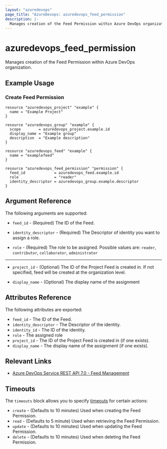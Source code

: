 ```yaml
---
layout: "azuredevops"
page_title: "AzureDevops: azuredevops_feed_permission"
description: |-
  Manages creation of the Feed Permission within Azure DevOps organization.
---
```


# azuredevops_feed_permission

Manages creation of the Feed Permission within Azure DevOps organization.

## Example Usage

### Create Feed Permission
```hcl
resource "azuredevops_project" "example" {
  name = "Example Project"
}

resource "azuredevops_group" "example" {
  scope        = azuredevops_project.example.id
  display_name = "Example group"
  description  = "Example description"
}

resource "azuredevops_feed" "example" {
  name = "examplefeed"
}

resource "azuredevops_feed_permission" "permission" {
  feed_id             = azuredevops_feed.example.id
  role                = "reader"
  identity_descriptor = azuredevops_group.example.descriptor
}
```


## Argument Reference

The following arguments are supported:

* `feed_id` - (Required) The ID of the Feed.

* `identity_descriptor` - (Required) The Descriptor of identity you want to assign a role.

* `role` - (Required) The role to be assigned. Possible values are: `reader`, `contributor`, `collaborator`, `administrator`

---

* `project_id` - (Optional) The ID of the Project Feed is created in. If not specified, feed will be created at the organization level.

* `display_name` - (Optional) The display name of the assignment

## Attributes Reference

The following attributes are exported:

* `feed_id` - The ID of the Feed.
* `identity_descriptor` - The Descriptor of  the identity.
* `identity_id` - The ID of the identity.
* `role` - The assigned role
* `project_id` - The ID of the Project Feed is created in (if one exists).
* `display_name` - The display name of the assignment (if one exists).

## Relevant Links

- [Azure DevOps Service REST API 7.0 - Feed Management](https://learn.microsoft.com/en-us/rest/api/azure/devops/artifacts/feed-management?view=azure-devops-rest-7.0)

## Timeouts

The `timeouts` block allows you to specify [timeouts](https://developer.hashicorp.com/terraform/language/resources/syntax#operation-timeouts) for certain actions:

* `create` - (Defaults to 10 minutes) Used when creating the Feed Permission.
* `read` - (Defaults to 5 minute) Used when retrieving the Feed Permission.
* `update` - (Defaults to 10 minutes) Used when updating the Feed Permission.
* `delete` - (Defaults to 10 minutes) Used when deleting the Feed Permission.